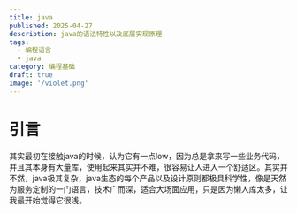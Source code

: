 ```yaml
---
title: java
published: 2025-04-27
description: java的语法特性以及底层实现原理
tags:
  - 编程语言
  - java
category: 编程基础
draft: true
image: '/violet.png'
---
```


# 引言

其实最初在接触java的时候，认为它有一点low，因为总是拿来写一些业务代码，并且其本身有大量库，使用起来其实并不难，很容易让人进入一个舒适区。其实并不然，java极其复杂，java生态的每个产品以及设计原则都极具科学性，像是天然为服务定制的一门语言，技术广而深，适合大场面应用，只是因为懒人库太多，让我最开始觉得它很浅。


